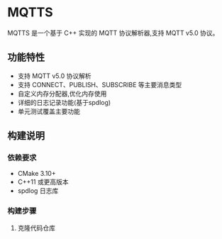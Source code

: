 # MQTTS

MQTTS 是一个基于 C++ 实现的 MQTT 协议解析器,支持 MQTT v5.0 协议。

## 功能特性

- 支持 MQTT v5.0 协议解析
- 支持 CONNECT、PUBLISH、SUBSCRIBE 等主要消息类型
- 自定义内存分配器,优化内存使用
- 详细的日志记录功能(基于spdlog)
- 单元测试覆盖主要功能

## 构建说明

### 依赖要求

- CMake 3.10+
- C++11 或更高版本
- spdlog 日志库

### 构建步骤

1. 克隆代码仓库